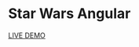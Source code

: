 # Star Wars Angular

[LIVE DEMO](https://hulchenko.github.io/angular-star-wars-characters/characters/all)